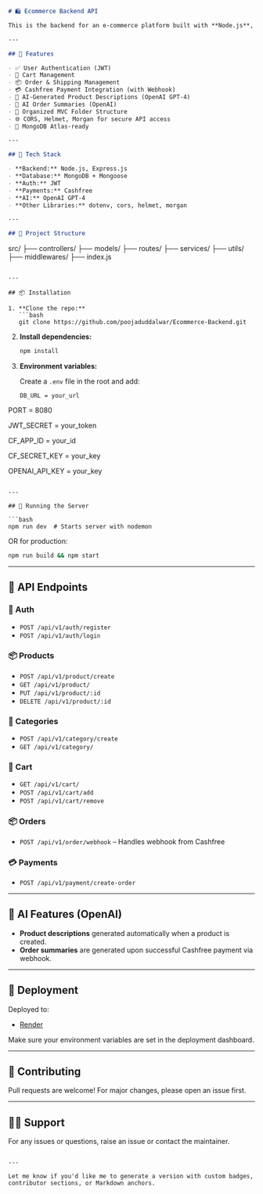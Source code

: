 ```markdown
# 🛍️ Ecommerce Backend API

This is the backend for an e-commerce platform built with **Node.js**, **Express**, and **MongoDB**. It supports authentication, product management, categories, cart, order processing, Cashfree payment integration, and OpenAI-powered product descriptions and order summaries.

---

## 🚀 Features

- ✅ User Authentication (JWT)
- 🛒 Cart Management
- 📦 Order & Shipping Management
- 💳 Cashfree Payment Integration (with Webhook)
- 🤖 AI-Generated Product Descriptions (OpenAI GPT-4)
- 🧠 AI Order Summaries (OpenAI)
- 📂 Organized MVC Folder Structure
- 🌐 CORS, Helmet, Morgan for secure API access
- 📁 MongoDB Atlas-ready

---

## 🧱 Tech Stack

- **Backend:** Node.js, Express.js
- **Database:** MongoDB + Mongoose
- **Auth:** JWT
- **Payments:** Cashfree
- **AI:** OpenAI GPT-4
- **Other Libraries:** dotenv, cors, helmet, morgan

---

## 📁 Project Structure

```

src/
├── controllers/
├── models/
├── routes/
├── services/
├── utils/
├── middlewares/
├── index.js

````

---

## 📦 Installation

1. **Clone the repo:**
   ```bash
   git clone https://github.com/poojaduddalwar/Ecommerce-Backend.git
````

2. **Install dependencies:**

   ```bash
   npm install
   ```

3. **Environment variables:**

   Create a `.env` file in the root and add:

   ```env
   DB_URL = your_url
  PORT = 8080

  JWT_SECRET = your_token

  CF_APP_ID = your_id

  CF_SECRET_KEY = your_key

  OPENAI_API_KEY = your_key

   ```

---

## 🧪 Running the Server

```bash
npm run dev  # Starts server with nodemon
```

OR for production:

```bash
npm run build && npm start
```

---

## 🔌 API Endpoints

### 🔐 Auth

* `POST /api/v1/auth/register`
* `POST /api/v1/auth/login`

### 📦 Products

* `POST /api/v1/product/create`
* `GET /api/v1/product/`
* `PUT /api/v1/product/:id`
* `DELETE /api/v1/product/:id`

### 📁 Categories

* `POST /api/v1/category/create`
* `GET /api/v1/category/`

### 🛒 Cart

* `GET /api/v1/cart/`
* `POST /api/v1/cart/add`
* `POST /api/v1/cart/remove`

### 📦 Orders

* `POST /api/v1/order/webhook` – Handles webhook from Cashfree

### 💳 Payments

* `POST /api/v1/payment/create-order`

---

## 🧠 AI Features (OpenAI)

* **Product descriptions** generated automatically when a product is created.
* **Order summaries** are generated upon successful Cashfree payment via webhook.

---

## 🏁 Deployment

Deployed to:

* [Render](https://render.com/)

Make sure your environment variables are set in the deployment dashboard.

---

## 🤝 Contributing

Pull requests are welcome! For major changes, please open an issue first.

---

## 🙋‍♂️ Support

For any issues or questions, raise an issue or contact the maintainer.

```

---

Let me know if you'd like me to generate a version with custom badges, contributor sections, or Markdown anchors.
```
